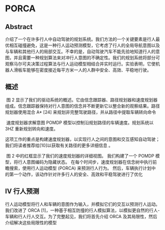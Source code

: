 # PORCA

## Abstract

介绍了一个在许多行人中自动驾驶的规划系统。我们方法的一个关键要素是行人最优相互碰撞避免，这是一种行人运动预测模型，它考虑了行人的全局导航意图以及与车辆和其他行人的局部交互。不幸的是，自动驾驶汽车不能先验地知道行人的意图，并且需要一种规划算法来对冲行人意图的不确定性。我们的规划系统将部分可观察马尔可夫决策过程算法与行人运动模型相结合并实时运行。实验表明，它使机器人滑板车能够在密度接近每平方米一人的人群中安全、高效、平稳地行驶。 

## 概述

​	图 2 显示了我们的驱动系统的概述。它由信念跟踪器、路径规划器和速度规划器组成。信念跟踪器保持对行人意图的信念并不断更新它以整合新的观察结果。路径规划器使用混合 A* [24] 来规划非完整驾驶路径，并从路径中提取车辆转向命令 

​	速度规划器求解意图 POMDP 模型以控制沿规划路径的车辆速度。规划系统以 3HZ 重新规划转向和速度。 

​	这项工作的重点是构建速度规划器，以实现行人之间的意图和交互感知自动驾驶；我们将读者推荐给[10]以获取有关路径的更多详细信息 。

​	图 2 中的红框显示了我们的速度规划器的详细视图。 我们构建了一个 POMDP 模型，将行人意图编码为隐藏状态。 在每个时间步，速度规划器在信念树中执行前瞻搜索，使用行人运动模型 (PORCA) 来预测行人行为。 然后，车辆执行计划中的第一个动作，该动作针对许多行人的安全、高效和平稳驾驶进行了优化



## IV 行人预测

​	行人运动模型将行人和车辆的意图作为输入，并模拟它们的交互以预测行人运动。 我们改进了 ORCA [1]，一种基于相互防撞的行人模拟算法，以模拟更自然的行人-车辆和行人行人交互。
​	为了完整起见，我们将首先介绍 ORCA 及其局限性，然后介绍解决这些局限性的模型



